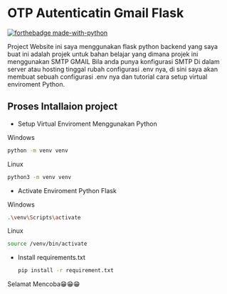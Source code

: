 # OTP Autenticatin Gmail Flask

[![forthebadge made-with-python](http://ForTheBadge.com/images/badges/made-with-python.svg)](https://www.python.org/)


Project Website ini saya menggunakan flask python backend yang saya buat ini adalah projek untuk bahan belajar yang dimana projek ini menggunakan SMTP GMAIL Bila anda punya konfigurasi 
SMTP Di dalam server atau hosting tinggal rubah configurasi .env nya, di sini saya akan membuat sebuah configurasi .env nya dan tutorial cara setup virtual enviroment Python. 


## Proses Intallaion project 
- Setup Virtual Enviroment Menggunakan Python

Windows
  ```bash
  python -m venv venv
  ```
Linux
  ```bash
  python3 -m venv venv
  ```

- Activate Enviroment Python Flask
  
Windows
  ```bash
  .\venv\Scripts\activate
  ```
Linux
  ```bash
  source /venv/bin/activate
  ```
  

- Install requirements.txt
  ```bash
  pip install -r requirement.txt
  ```

Selamat Mencoba😁😁😁

